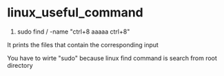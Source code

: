 # linux_useful_command


1. sudo find / -name "ctrl+8 aaaaa ctrl+8"

It prints the files that contain the corresponding input

You have to wirte "sudo" because linux find command is search from root directory
